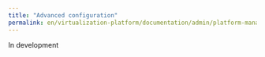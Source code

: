 ```yaml
---
title: "Advanced configuration"
permalink: en/virtualization-platform/documentation/admin/platform-management/node-management/advanced.html
---
```


In development
